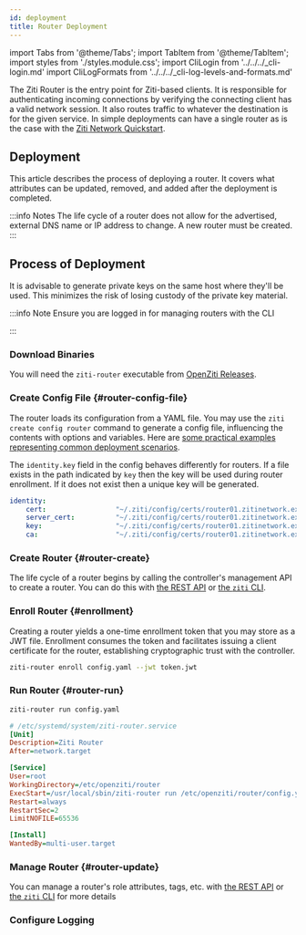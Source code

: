 ```yaml
---
id: deployment
title: Router Deployment
---
```


import Tabs from '@theme/Tabs';
import TabItem from '@theme/TabItem';
import styles from './styles.module.css';
import CliLogin from '../../../_cli-login.md'
import CliLogFormats from '../../../_cli-log-levels-and-formats.md'

The Ziti Router is the entry point for Ziti-based clients. It is responsible for authenticating incoming connections by
verifying the connecting client has a valid network session.  It also routes traffic to whatever the
destination is for the given service. In simple deployments can have a single router as is the case
with the [Ziti Network Quickstart](/docs/learn/quickstarts/network/).

## Deployment

This article describes the process of deploying a router. It covers what attributes can be updated, removed, and added after the deployment is completed.

:::info Notes
The life cycle of a router does not allow for the advertised, external DNS name or IP address to change. A new router must be created.
:::

## Process of Deployment

It is advisable to generate private keys on the same host where they'll be used. This minimizes the risk of losing custody of the private key material.

:::info Note
Ensure you are logged in for managing routers with the CLI

<CliLogin/>

:::

### Download Binaries

You will need the `ziti-router` executable from [OpenZiti Releases](https://github.com/openziti/ziti/releases/latest).

### Create Config File {#router-config-file}

The router loads its configuration from a YAML file. You may use the `ziti create config router` command to generate a config file, influencing the contents with options and variables. Here are [some practical examples representing common deployment scenarios](./02-configuration.md).

The `identity.key` field in the config behaves differently for routers. If a file exists in the path indicated by `key` then the key will be used during router enrollment. If it does not exist then a unique key will be generated.

```yaml
identity:
    cert:                 "~/.ziti/config/certs/router01.zitinetwork.example.org.cert"
    server_cert:          "~/.ziti/config/certs/router01.zitinetwork.example.org.server.chain.cert"
    key:                  "~/.ziti/config/certs/router01.zitinetwork.example.org.key"
    ca:                   "~/.ziti/config/certs/router01.zitinetwork.example.org.cas"
```

### Create Router {#router-create}

The life cycle of a router begins by calling the controller's management API to create a router. You can do this with [the REST API](/docs/reference/developer/api/) or [the `ziti` CLI](./04-cli-mgmt.md#create-router).

### Enroll Router {#enrollment}

Creating a router yields a one-time enrollment token that you may store as a JWT file. Enrollment consumes the token and facilitates issuing a client certificate for the router, establishing cryptographic trust with the controller.

```bash
ziti-router enroll config.yaml --jwt token.jwt
```

### Run Router {#router-run}

```bash
ziti-router run config.yaml
```

```ini
# /etc/systemd/system/ziti-router.service
[Unit]
Description=Ziti Router
After=network.target

[Service]
User=root
WorkingDirectory=/etc/openziti/router
ExecStart=/usr/local/sbin/ziti-router run /etc/openziti/router/config.yml --log-formatter pfxlog
Restart=always
RestartSec=2
LimitNOFILE=65536

[Install]
WantedBy=multi-user.target
```

### Manage Router {#router-update}

You can manage a router's role attributes, tags, etc. with [the REST API](/docs/reference/developer/api/) or [the `ziti` CLI](./04-cli-mgmt.md#managing-routers-with-the-cli) for more details

### Configure Logging

<CliLogFormats/>
